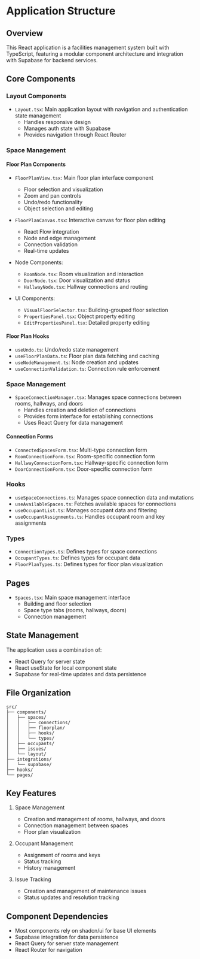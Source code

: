 # Application Structure

## Overview
This React application is a facilities management system built with TypeScript, featuring a modular component architecture and integration with Supabase for backend services.

## Core Components

### Layout Components
- `Layout.tsx`: Main application layout with navigation and authentication state management
  - Handles responsive design
  - Manages auth state with Supabase
  - Provides navigation through React Router

### Space Management

#### Floor Plan Components
- `FloorPlanView.tsx`: Main floor plan interface component
  - Floor selection and visualization
  - Zoom and pan controls
  - Undo/redo functionality
  - Object selection and editing

- `FloorPlanCanvas.tsx`: Interactive canvas for floor plan editing
  - React Flow integration
  - Node and edge management
  - Connection validation
  - Real-time updates

- Node Components:
  - `RoomNode.tsx`: Room visualization and interaction
  - `DoorNode.tsx`: Door visualization and status
  - `HallwayNode.tsx`: Hallway connections and routing

- UI Components:
  - `VisualFloorSelector.tsx`: Building-grouped floor selection
  - `PropertiesPanel.tsx`: Object property editing
  - `EditPropertiesPanel.tsx`: Detailed property editing

#### Floor Plan Hooks
- `useUndo.ts`: Undo/redo state management
- `useFloorPlanData.ts`: Floor plan data fetching and caching
- `useNodeManagement.ts`: Node creation and updates
- `useConnectionValidation.ts`: Connection rule enforcement

### Space Management
- `SpaceConnectionManager.tsx`: Manages space connections between rooms, hallways, and doors
  - Handles creation and deletion of connections
  - Provides form interface for establishing connections
  - Uses React Query for data management

#### Connection Forms
- `ConnectedSpacesForm.tsx`: Multi-type connection form
- `RoomConnectionForm.tsx`: Room-specific connection form
- `HallwayConnectionForm.tsx`: Hallway-specific connection form
- `DoorConnectionForm.tsx`: Door-specific connection form

### Hooks
- `useSpaceConnections.ts`: Manages space connection data and mutations
- `useAvailableSpaces.ts`: Fetches available spaces for connections
- `useOccupantList.ts`: Manages occupant data and filtering
- `useOccupantAssignments.ts`: Handles occupant room and key assignments

### Types
- `ConnectionTypes.ts`: Defines types for space connections
- `OccupantTypes.ts`: Defines types for occupant data
- `FloorPlanTypes.ts`: Defines types for floor plan visualization

## Pages
- `Spaces.tsx`: Main space management interface
  - Building and floor selection
  - Space type tabs (rooms, hallways, doors)
  - Connection management

## State Management
The application uses a combination of:
- React Query for server state
- React useState for local component state
- Supabase for real-time updates and data persistence

## File Organization
```
src/
├── components/
│   ├── spaces/
│   │   ├── connections/
│   │   ├── floorplan/
│   │   ├── hooks/
│   │   └── types/
│   ├── occupants/
│   ├── issues/
│   └── layout/
├── integrations/
│   └── supabase/
├── hooks/
└── pages/
```

## Key Features
1. Space Management
   - Creation and management of rooms, hallways, and doors
   - Connection management between spaces
   - Floor plan visualization

2. Occupant Management
   - Assignment of rooms and keys
   - Status tracking
   - History management

3. Issue Tracking
   - Creation and management of maintenance issues
   - Status updates and resolution tracking

## Component Dependencies
- Most components rely on shadcn/ui for base UI elements
- Supabase integration for data persistence
- React Query for server state management
- React Router for navigation

